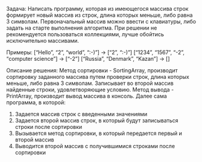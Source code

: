 Задача:
Написать программу, которая из имеющегося массива строк формирует новый массив из строк, длина которых меньше, либо равна 3 символам. Первоначальный массив можно ввести с клавиатуры, либо задать на старте выполнения алгоритма. При решении не рекомендуется пользоваться коллекциями, лучше обойтись исключительно массивами.

Примеры:
[“Hello”, “2”, “world”, “:-)”] → [“2”, “:-)”]
[“1234”, “1567”, “-2”, “computer science”] → [“-2”]
[“Russia”, “Denmark”, “Kazan”] → []

Описание решения:
Метод сортировки - SortingArray, производит сортировку заданного массива путем проверки строк, длина которых меньше, либо равна 3 символам. Записывает во второй массив найденные строки, удовлетворяющие условию.
Метод вывода - PrintArray, производит вывод массива в консоль.
Далее сама программа, в которой:
1. Задается массив строк с введенными значениями
2. Задается второй массив строк, в который будут записываться строки после сортировки
3. Вызывается метод сортировки, в который передается первый и второй массив
4. Выводится второй массив с получившимися строками после сортировки

